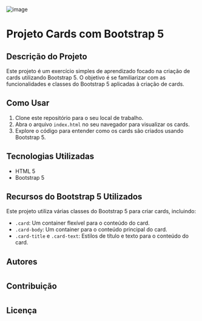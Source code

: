 ![image](https://github.com/Maxdev1017x/bootstrap_cards1/assets/117764643/7d478f06-0cc1-489a-b548-ab29f2322e13)

# Projeto Cards com Bootstrap 5

## Descrição do Projeto

Este projeto é um exercício simples de aprendizado focado na criação de cards utilizando Bootstrap 5. O objetivo é se familiarizar com as funcionalidades e classes do Bootstrap 5 aplicadas à criação de cards.

## Como Usar

1. Clone este repositório para o seu local de trabalho.
2. Abra o arquivo `index.html` no seu navegador para visualizar os cards.
3. Explore o código para entender como os cards são criados usando Bootstrap 5.

## Tecnologias Utilizadas

- HTML 5
- Bootstrap 5

## Recursos do Bootstrap 5 Utilizados

Este projeto utiliza várias classes do Bootstrap 5 para criar cards, incluindo:

- `.card`: Um container flexível para o conteúdo do card.
- `.card-body`: Um container para o conteúdo principal do card.
- `.card-title` e `.card-text`: Estilos de título e texto para o conteúdo do card.

## Autores

#

## Contribuição

#

## Licença

#
